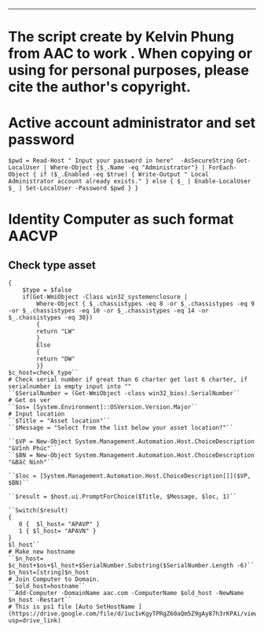 ***
# The script create by Kelvin Phung from AAC to work . When copying or using for personal purposes, please cite the author's copyright.
# Active account administrator and set password  
``$pwd = Read-Host " Input your password in here"  -AsSecureString
Get-LocalUser | Where-Object {$_.Name -eq "Administrator"} | ForEach-Object {
    if ($_.Enabled -eq $true) {
    Write-Output " Local Administrator account already exists."
    } else {
    $_ | Enable-LocalUser
    $_ | Set-LocalUser -Password $pwd
    }
}``
# Identity Computer as such format AACVP 
## Check type asset 
~~~``Function check_type
{
    $type = $false
    if(Get-WmiObject -Class win32_systemenclosure | 
        Where-Object { $_.chassistypes -eq 8 -or $_.chassistypes -eq 9 -or $_.chassistypes -eq 10 -or $_.chassistypes -eq 14 -or $_.chassistypes -eq 30})
        {
        return "LW"
        }
        Else
        {
        return "DW"
        }}
$c_host=check_type``
# Check serial number if great than 6 charter get last 6 charter, if serialnumber is empty input into "" 
``$SerialNumber = (Get-WmiObject -class win32_bios).SerialNumber``
# Get os ver
``$os= [System.Environment]::OSVersion.Version.Major``
# Input location
``$Title = "Asset location"``
``$Message = "Select from the list below your asset location?"``

``$VP = New-Object System.Management.Automation.Host.ChoiceDescription "&Vĩnh Phúc"``
``$BN = New-Object System.Management.Automation.Host.ChoiceDescription "&Bắc Ninh"``

``$loc = [System.Management.Automation.Host.ChoiceDescription[]]($VP, $BN)``

``$result = $host.ui.PromptForChoice($Title, $Message, $loc, 1)``

``Switch($result)
{
   0 {  $l_host= "APAVP" }
   1 { $l_host= "APAVN" }
}
$l_host``
# Make new hostname
``$n_host= $c_host+$os+$l_host+$SerialNumber.Substring($SerialNumber.Length -6)``
$n_host=[string]$n_host
# Join Computer to Domain.
``$old_host=hostname``
``Add-Computer -DomainName aac.com -ComputerName $old_host -NewName $n_host -Restart``
# This is ps1 file [Auto SetHostName ](https://drive.google.com/file/d/1uc1vKgyTPRgZ60aQm5Z9gAy87h3rKPAi/view?usp=drive_link)
